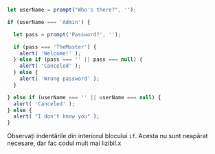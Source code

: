 

```js run demo
let userName = prompt("Who's there?", '');

if (userName === 'Admin') {

  let pass = prompt('Password?', '');

  if (pass === 'TheMaster') {
    alert( 'Welcome!' );
  } else if (pass === '' || pass === null) {
    alert( 'Canceled' );
  } else {
    alert( 'Wrong password' );
  }

} else if (userName === '' || userName === null) {
  alert( 'Canceled' );
} else {
  alert( "I don't know you" );
}
```

Observați indentările din interiorul blocului `if`. Acesta nu sunt neapărat necesare, dar fac codul mult mai lizibil.x 